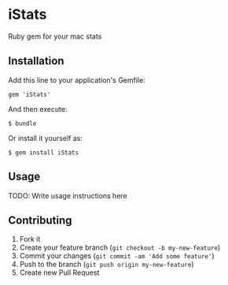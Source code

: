 iStats
======

Ruby gem for your mac stats

## Installation

Add this line to your application's Gemfile:

    gem 'iStats'

And then execute:

    $ bundle

Or install it yourself as:

    $ gem install iStats

## Usage

TODO: Write usage instructions here

## Contributing

1. Fork it
2. Create your feature branch (`git checkout -b my-new-feature`)
3. Commit your changes (`git commit -am 'Add some feature'`)
4. Push to the branch (`git push origin my-new-feature`)
5. Create new Pull Request


